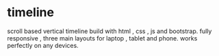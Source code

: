 # timeline
scroll based vertical timeline build with html , css , js and bootstrap. fully responsive , three main layouts for laptop , tablet and phone. works perfectly on any devices.
